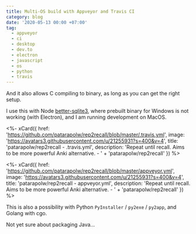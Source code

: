 ```yaml
---
title: Multi-OS build with Appveyor and Travis CI
category: blog
date: '2020-05-13 00:00 +07:00'
tag:
  - appveyor
  - ci
  - desktop
  - dev.to
  - electron
  - javascript
  - os
  - python
  - travis
---
```


And it also allows C compiling to binary, as long as you can get the right setup.

I use this with Node [better-sqlite3](https://github.com/JoshuaWise/better-sqlite3), where prebuilt binary for Windows is not working (with Electron), and I am running development on MacOS.

<%- xCard({
  href: 'https://github.com/patarapolw/rep2recall/blob/master/.travis.yml',
  image: 'https://avatars3.githubusercontent.com/u/21255931?s=400&v=4',
  title: 'patarapolw/rep2recall - .travis.yml',
  description: 'Repeat until recall. Aims to be more powerful Anki alternative. - '
    + 'patarapolw/rep2recall'
}) %>

<!-- excerpt_separator -->

<%- xCard({
  href: 'https://github.com/patarapolw/rep2recall/blob/master/appveyor.yml',
  image: 'https://avatars3.githubusercontent.com/u/21255931?s=400&v=4',
  title: 'patarapolw/rep2recall - appveyor.yml',
  description: 'Repeat until recall. Aims to be more powerful Anki alternative. - '
    + 'patarapolw/rep2recall'
}) %>

This is also a possibility with Python `PyInstaller` / `py2exe` / `py2app`, and Golang with cgo.

Not yet sure about packaging Java...

